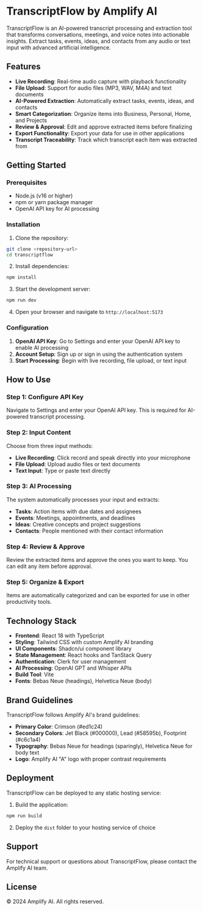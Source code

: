 
# TranscriptFlow by Amplify AI

TranscriptFlow is an AI-powered transcript processing and extraction tool that transforms conversations, meetings, and voice notes into actionable insights. Extract tasks, events, ideas, and contacts from any audio or text input with advanced artificial intelligence.

## Features

- **Live Recording**: Real-time audio capture with playback functionality
- **File Upload**: Support for audio files (MP3, WAV, M4A) and text documents
- **AI-Powered Extraction**: Automatically extract tasks, events, ideas, and contacts
- **Smart Categorization**: Organize items into Business, Personal, Home, and Projects
- **Review & Approval**: Edit and approve extracted items before finalizing
- **Export Functionality**: Export your data for use in other applications
- **Transcript Traceability**: Track which transcript each item was extracted from

## Getting Started

### Prerequisites

- Node.js (v16 or higher)
- npm or yarn package manager
- OpenAI API key for AI processing

### Installation

1. Clone the repository:
```bash
git clone <repository-url>
cd transcriptflow
```

2. Install dependencies:
```bash
npm install
```

3. Start the development server:
```bash
npm run dev
```

4. Open your browser and navigate to `http://localhost:5173`

### Configuration

1. **OpenAI API Key**: Go to Settings and enter your OpenAI API key to enable AI processing
2. **Account Setup**: Sign up or sign in using the authentication system
3. **Start Processing**: Begin with live recording, file upload, or text input

## How to Use

### Step 1: Configure API Key
Navigate to Settings and enter your OpenAI API key. This is required for AI-powered transcript processing.

### Step 2: Input Content
Choose from three input methods:
- **Live Recording**: Click record and speak directly into your microphone
- **File Upload**: Upload audio files or text documents
- **Text Input**: Type or paste text directly

### Step 3: AI Processing
The system automatically processes your input and extracts:
- **Tasks**: Action items with due dates and assignees
- **Events**: Meetings, appointments, and deadlines
- **Ideas**: Creative concepts and project suggestions
- **Contacts**: People mentioned with their contact information

### Step 4: Review & Approve
Review the extracted items and approve the ones you want to keep. You can edit any item before approval.

### Step 5: Organize & Export
Items are automatically categorized and can be exported for use in other productivity tools.

## Technology Stack

- **Frontend**: React 18 with TypeScript
- **Styling**: Tailwind CSS with custom Amplify AI branding
- **UI Components**: Shadcn/ui component library
- **State Management**: React hooks and TanStack Query
- **Authentication**: Clerk for user management
- **AI Processing**: OpenAI GPT and Whisper APIs
- **Build Tool**: Vite
- **Fonts**: Bebas Neue (headings), Helvetica Neue (body)

## Brand Guidelines

TranscriptFlow follows Amplify AI's brand guidelines:
- **Primary Color**: Crimson (#ed1c24)
- **Secondary Colors**: Jet Black (#000000), Lead (#58595b), Footprint (#c6c1a4)
- **Typography**: Bebas Neue for headings (sparingly), Helvetica Neue for body text
- **Logo**: Amplify AI "A" logo with proper contrast requirements

## Deployment

TranscriptFlow can be deployed to any static hosting service:

1. Build the application:
```bash
npm run build
```

2. Deploy the `dist` folder to your hosting service of choice

## Support

For technical support or questions about TranscriptFlow, please contact the Amplify AI team.

## License

© 2024 Amplify AI. All rights reserved.
